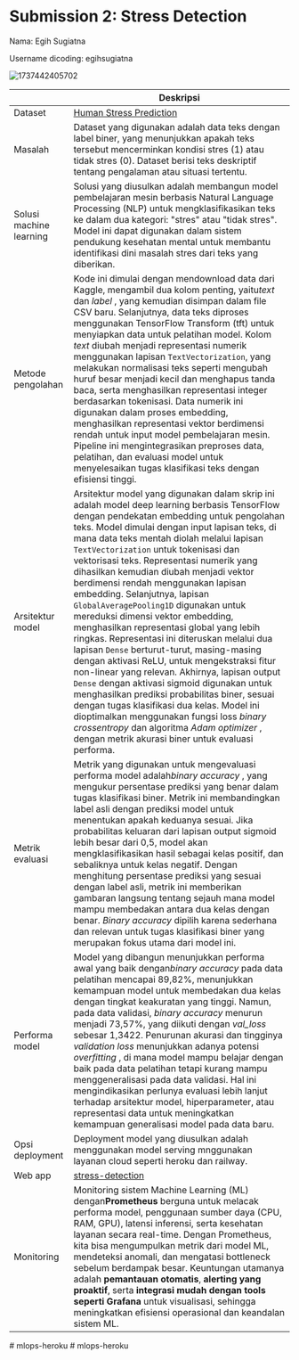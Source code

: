 # Submission 2: Stress Detection

Nama: Egih Sugiatna

Username dicoding: egihsugiatna

![1737442405702](https://storage.googleapis.com/kaggle-datasets-images/2961947/5100130/dddc8ae8e2864dcc95d830467e023383/dataset-cover.jpg?t=2023-03-03-14-07-22)

|                         | Deskripsi                                                                                                                                                                                                                                                                                                                                                                                                                                                                                                                                                                                                                                                                                                                                                                                                                                                                                                                                                                                                                                                                              |
| ----------------------- | -------------------------------------------------------------------------------------------------------------------------------------------------------------------------------------------------------------------------------------------------------------------------------------------------------------------------------------------------------------------------------------------------------------------------------------------------------------------------------------------------------------------------------------------------------------------------------------------------------------------------------------------------------------------------------------------------------------------------------------------------------------------------------------------------------------------------------------------------------------------------------------------------------------------------------------------------------------------------------------------------------------------------------------------------------------------------------------- |
| Dataset                 | [Human Stress Prediction](https://www.kaggle.com/datasets/kreeshrajani/human-stress-prediction)                                                                                                                                                                                                                                                                                                                                                                                                                                                                                                                                                                                                                                                                                                                                                                                                                                                                                                                                                                                           |
| Masalah                 | Dataset yang digunakan adalah data teks dengan label biner, yang menunjukkan apakah teks tersebut mencerminkan kondisi stres (1) atau tidak stres (0). Dataset berisi teks deskriptif tentang pengalaman atau situasi tertentu.                                                                                                                                                                                                                                                                                                                                                                                                                                                                                                                                                                                                                                                                                                                                                                                                                                                        |
| Solusi machine learning | Solusi yang diusulkan adalah membangun model pembelajaran mesin berbasis Natural Language Processing (NLP) untuk mengklasifikasikan teks ke dalam dua kategori: "stres" atau "tidak stres". Model ini dapat digunakan dalam sistem pendukung kesehatan mental untuk membantu identifikasi dini masalah stres dari teks yang diberikan.                                                                                                                                                                                                                                                                                                                                                                                                                                                                                                                                                                                                                                                                                                                                                 |
| Metode pengolahan       | Kode ini dimulai dengan mendownload data dari Kaggle, mengambil dua kolom penting, yaitu*text* dan  *label* , yang kemudian disimpan dalam file CSV baru. Selanjutnya, data teks diproses menggunakan TensorFlow Transform (tft) untuk menyiapkan data untuk pelatihan model. Kolom *text* diubah menjadi representasi numerik menggunakan lapisan `TextVectorization`, yang melakukan normalisasi teks seperti mengubah huruf besar menjadi kecil dan menghapus tanda baca, serta menghasilkan representasi integer berdasarkan tokenisasi. Data numerik ini digunakan dalam proses embedding, menghasilkan representasi vektor berdimensi rendah untuk input model pembelajaran mesin. Pipeline ini mengintegrasikan preproses data, pelatihan, dan evaluasi model untuk menyelesaikan tugas klasifikasi teks dengan efisiensi tinggi.                                                                                                                                                                                                                                       |
| Arsitektur model        | Arsitektur model yang digunakan dalam skrip ini adalah model deep learning berbasis TensorFlow dengan pendekatan embedding untuk pengolahan teks. Model dimulai dengan input lapisan teks, di mana data teks mentah diolah melalui lapisan `TextVectorization` untuk tokenisasi dan vektorisasi teks. Representasi numerik yang dihasilkan kemudian diubah menjadi vektor berdimensi rendah menggunakan lapisan embedding. Selanjutnya, lapisan `GlobalAveragePooling1D` digunakan untuk mereduksi dimensi vektor embedding, menghasilkan representasi global yang lebih ringkas. Representasi ini diteruskan melalui dua lapisan `Dense` berturut-turut, masing-masing dengan aktivasi ReLU, untuk mengekstraksi fitur non-linear yang relevan. Akhirnya, lapisan output `Dense` dengan aktivasi sigmoid digunakan untuk menghasilkan prediksi probabilitas biner, sesuai dengan tugas klasifikasi dua kelas. Model ini dioptimalkan menggunakan fungsi loss *binary crossentropy* dan algoritma  *Adam optimizer* , dengan metrik akurasi biner untuk evaluasi performa. |
| Metrik evaluasi         | Metrik yang digunakan untuk mengevaluasi performa model adalah*binary accuracy* , yang mengukur persentase prediksi yang benar dalam tugas klasifikasi biner. Metrik ini membandingkan label asli dengan prediksi model untuk menentukan apakah keduanya sesuai. Jika probabilitas keluaran dari lapisan output sigmoid lebih besar dari 0,5, model akan mengklasifikasikan hasil sebagai kelas positif, dan sebaliknya untuk kelas negatif. Dengan menghitung persentase prediksi yang sesuai dengan label asli, metrik ini memberikan gambaran langsung tentang sejauh mana model mampu membedakan antara dua kelas dengan benar. *Binary accuracy* dipilih karena sederhana dan relevan untuk tugas klasifikasi biner yang merupakan fokus utama dari model ini.                                                                                                                                                                                                                                                                                                                |
| Performa model          | Model yang dibangun menunjukkan performa awal yang baik dengan*binary accuracy* pada data pelatihan mencapai 89,82%, menunjukkan kemampuan model untuk membedakan dua kelas dengan tingkat keakuratan yang tinggi. Namun, pada data validasi, *binary accuracy* menurun menjadi 73,57%, yang diikuti dengan *val_loss* sebesar 1,3422. Penurunan akurasi dan tingginya *validation loss* menunjukkan adanya potensi  *overfitting* , di mana model mampu belajar dengan baik pada data pelatihan tetapi kurang mampu menggeneralisasi pada data validasi. Hal ini mengindikasikan perlunya evaluasi lebih lanjut terhadap arsitektur model, hiperparameter, atau representasi data untuk meningkatkan kemampuan generalisasi model pada data baru.                                                                                                                                                                                                                                                                                                                           |
| Opsi deployment         | Deployment model yang diusulkan adalah menggunakan model serving mnggunakan layanan cloud seperti heroku dan railway.                                                                                                                                                                                                                                                                                                                                                                                                                                                                                                                                                                                                                                                                                                                                                                                                                                                                                                                                                                  |
| Web app                 | [stress-detection](https://es-stress-58b7d6b8fb0e.herokuapp.com/v1/models/stress-model/metadata)                                                                                                                                                                                                                                                                                                                                                                                                                                                                                                                                                                                                                                                                                                                                                                                                                                                                                                                                                                                          |
| Monitoring              | Monitoring sistem Machine Learning (ML) dengan**Prometheus** berguna untuk melacak performa model, penggunaan sumber daya (CPU, RAM, GPU), latensi inferensi, serta kesehatan layanan secara real-time. Dengan Prometheus, kita bisa mengumpulkan metrik dari model ML, mendeteksi anomali, dan mengatasi bottleneck sebelum berdampak besar. Keuntungan utamanya adalah **pemantauan otomatis**, **alerting yang proaktif**, serta **integrasi mudah dengan tools seperti Grafana** untuk visualisasi, sehingga meningkatkan efisiensi operasional dan keandalan sistem ML.                                                                                                                                                                                                                                                                                                                                                                                                                                                                                   |
#   m l o p s - h e r o k u  
 #   m l o p s - h e r o k u  
 